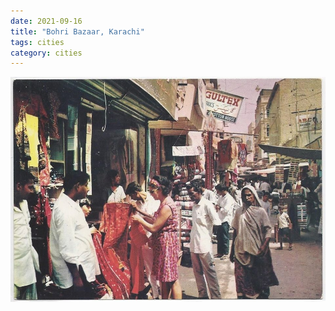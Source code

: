 ```yaml
---
date: 2021-09-16
title: "Bohri Bazaar, Karachi"
tags: cities
category: cities
---
```


![karachi-6.jpg](https://raw.githubusercontent.com/muneer78/muneer78.github.io/master/images/karachi-6.jpg)